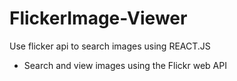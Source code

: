 # FlickerImage-Viewer
Use flicker api to search images using REACT.JS

- Search and view images using the Flickr web API
